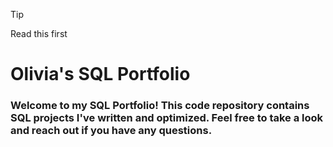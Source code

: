 > [!Tip]
> Read this first

# Olivia's SQL Portfolio
### Welcome to my SQL Portfolio! This code repository contains SQL projects I've written and optimized. Feel free to take a look and reach out if you have any questions.
